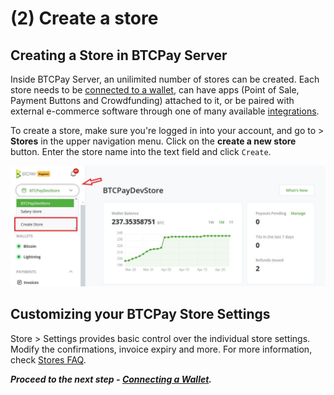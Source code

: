 # (2) Create a store

## Creating a Store in BTCPay Server

Inside BTCPay Server, an unilimited number of stores can be created. Each store needs to be [connected to a wallet](ConnectWallet.md), can have apps (Point of Sale, Payment Buttons and Crowdfunding) attached to it, or be paired with external e-commerce software through one of many available [integrations](https://docs.btcpayserver.org/integrations/).

To create a store, make sure you're logged in into your account, and go to > <strong>Stores</strong> in the upper navigation menu. Click on the <strong>create a new store</strong> button. Enter the store name into the text field and click `Create`.

![BTCPayRegister2](img/BTCPayGettingStartedStoreRegistration1.jpg)

## Customizing your BTCPay Store Settings

Store > Settings provides basic control over the individual store settings. Modify the confirmations, invoice expiry and more. For more information, check [Stores FAQ](FAQ/FAQ-Stores.md).

***Proceed to the next step - [Connecting a Wallet](ConnectWallet.md).***
